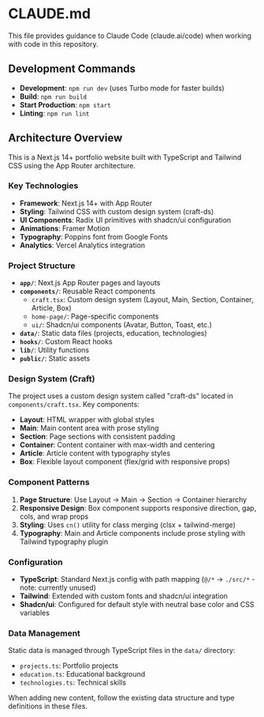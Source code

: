 # CLAUDE.md

This file provides guidance to Claude Code (claude.ai/code) when working with code in this repository.

## Development Commands

- **Development**: `npm run dev` (uses Turbo mode for faster builds)
- **Build**: `npm run build`
- **Start Production**: `npm start`
- **Linting**: `npm run lint`

## Architecture Overview

This is a Next.js 14+ portfolio website built with TypeScript and Tailwind CSS using the App Router architecture.

### Key Technologies
- **Framework**: Next.js 14+ with App Router
- **Styling**: Tailwind CSS with custom design system (craft-ds)
- **UI Components**: Radix UI primitives with shadcn/ui configuration
- **Animations**: Framer Motion
- **Typography**: Poppins font from Google Fonts
- **Analytics**: Vercel Analytics integration

### Project Structure
- **`app/`**: Next.js App Router pages and layouts
- **`components/`**: Reusable React components
  - `craft.tsx`: Custom design system (Layout, Main, Section, Container, Article, Box)
  - `home-page/`: Page-specific components
  - `ui/`: Shadcn/ui components (Avatar, Button, Toast, etc.)
- **`data/`**: Static data files (projects, education, technologies)
- **`hooks/`**: Custom React hooks
- **`lib/`**: Utility functions
- **`public/`**: Static assets

### Design System (Craft)

The project uses a custom design system called "craft-ds" located in `components/craft.tsx`. Key components:

- **Layout**: HTML wrapper with global styles
- **Main**: Main content area with prose styling
- **Section**: Page sections with consistent padding
- **Container**: Content container with max-width and centering
- **Article**: Article content with typography styles
- **Box**: Flexible layout component (flex/grid with responsive props)

### Component Patterns

1. **Page Structure**: Use Layout → Main → Section → Container hierarchy
2. **Responsive Design**: Box component supports responsive direction, gap, cols, and wrap props
3. **Styling**: Uses `cn()` utility for class merging (clsx + tailwind-merge)
4. **Typography**: Main and Article components include prose styling with Tailwind typography plugin

### Configuration

- **TypeScript**: Standard Next.js config with path mapping (`@/*` → `./src/*` - note: currently unused)
- **Tailwind**: Extended with custom fonts and shadcn/ui integration
- **Shadcn/ui**: Configured for default style with neutral base color and CSS variables

### Data Management

Static data is managed through TypeScript files in the `data/` directory:
- `projects.ts`: Portfolio projects
- `education.ts`: Educational background
- `technologies.ts`: Technical skills

When adding new content, follow the existing data structure and type definitions in these files.
